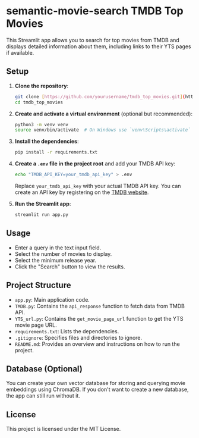 # semantic-movie-search TMDB Top Movies

This Streamlit app allows you to search for top movies from TMDB and displays detailed information about them, including links to their YTS pages if available.

## Setup

1. **Clone the repository**:
    ```bash
    git clone [https://github.com/yourusername/tmdb_top_movies.git](https://github.com/TharinduMadhusanka/semantic-movie-search.git)
    cd tmdb_top_movies
    ```

2. **Create and activate a virtual environment** (optional but recommended):
    ```bash
    python3 -m venv venv
    source venv/bin/activate  # On Windows use `venv\Scripts\activate`
    ```

3. **Install the dependencies**:
    ```bash
    pip install -r requirements.txt
    ```

4. **Create a `.env` file in the project root** and add your TMDB API key:
    ```bash
    echo "TMDB_API_KEY=your_tmdb_api_key" > .env
    ```
    Replace `your_tmdb_api_key` with your actual TMDB API key. You can create an API key by registering on the [TMDB website](https://www.themoviedb.org/).

5. **Run the Streamlit app**:
    ```bash
    streamlit run app.py
    ```

## Usage

- Enter a query in the text input field.
- Select the number of movies to display.
- Select the minimum release year.
- Click the "Search" button to view the results.

## Project Structure

- `app.py`: Main application code.
- `TMDB.py`: Contains the `api_response` function to fetch data from TMDB API.
- `YTS_url.py`: Contains the `get_movie_page_url` function to get the YTS movie page URL.
- `requirements.txt`: Lists the dependencies.
- `.gitignore`: Specifies files and directories to ignore.
- `README.md`: Provides an overview and instructions on how to run the project.

## Database (Optional)

You can create your own vector database for storing and querying movie embeddings using ChromaDB. If you don't want to create a new database, the app can still run without it.

## License

This project is licensed under the MIT License.
